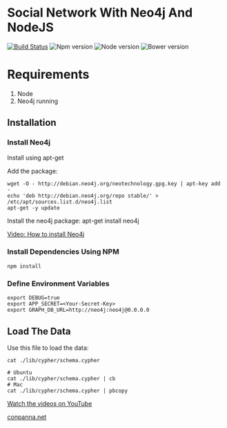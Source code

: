 # Social Network With Neo4j And NodeJS

[![Build Status](https://travis-ci.org/ConPanna/Neo4j-NodeJS-Social-Network-Videos.svg?branch=master)](https://travis-ci.org/ConPanna/Neo4j-NodeJS-Social-Network-Videos)
![Npm version](https://img.shields.io/npm/v/npm.svg)
![Node version](https://img.shields.io/node/v/gh-badges.svg)
![Bower version](https://img.shields.io/bower/v/bootstrap.svg)

# Requirements
1. Node
2. Neo4j running

## Installation

### Install Neo4j
Install using apt-get

Add the package:
```
wget -O - http://debian.neo4j.org/neotechnology.gpg.key | apt-key add -
echo 'deb http://debian.neo4j.org/repo stable/' > /etc/apt/sources.list.d/neo4j.list
apt-get -y update
```

Install the neo4j package:
apt-get install neo4j

[Video: How to install Neo4j](https://www.youtube.com/watch?v=26_5mzQdnzg)

### Install Dependencies Using NPM
```
npm install
```

### Define Environment Variables
```
export DEBUG=true
export APP_SECRET=<Your-Secret-Key>
export GRAPH_DB_URL=http://neo4j:neo4j@0.0.0.0
```

## Load The Data
Use this file to load the data:
```
cat ./lib/cypher/schema.cypher

# Ubuntu
cat ./lib/cypher/schema.cypher | cb
# Mac
cat ./lib/cypher/schema.cypher | pbcopy
```

[Watch the videos on YouTube](https://www.youtube.com/playlist?list=PLZLIJjnAGQcY2jZ4SugLveaFXe0eJWelp)

[conpanna.net](http://conpanna.net)
